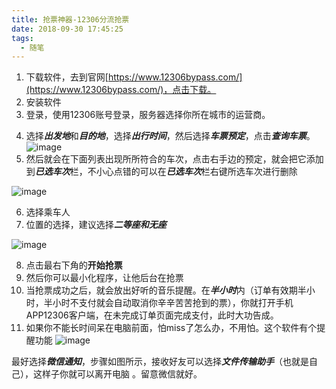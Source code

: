 ```yaml
---
title: 抢票神器-12306分流抢票
date: 2018-09-30 17:45:25
tags:
  - 随笔 
---
```


1. 下载软件，去到官网[https://www.12306bypass.com/](https://www.12306bypass.com/)，点击下载。
2. 安装软件
3. 登录，使用12306账号登录，服务器选择你所在城市的运营商。

<!--more-->

4. 选择***出发地***和***目的地***，选择***出行时间***，然后选择***车票预定***，点击***查询车票***。
![image](http://pd4brty72.bkt.clouddn.com/12306%E9%80%89%E6%8B%A9%E5%87%BA%E5%8F%91%E7%AB%99%E5%92%8C%E7%BB%88%E7%82%B9%E7%AB%99.png)
5. 然后就会在下面列表出现所所符合的车次，点击右手边的预定，就会把它添加到***已选车次***栏，不小心点错的可以在***已选车次***栏右键所选车次进行删除

![image](http://pd4brty72.bkt.clouddn.com/12306%E5%88%97%E8%A1%A8.png)

6. 选择乘车人
7. 位置的选择，建议选择***二等座******和无座***

![image](http://pd4brty72.bkt.clouddn.com/12306%E8%BD%A6%E6%AC%A1%20.png)

8. 点击最右下角的**开始抢票**
9. 然后你可以最小化程序，让他后台在抢票
10. 当抢票成功之后，就会放出好听的音乐提醒。在***半小时***内（订单有效期半小时，半小时不支付就会自动取消你辛辛苦苦抢到的票），你就打开手机APP12306客户端，在未完成订单页面完成支付，此时大功告成。
11. 如果你不能长时间呆在电脑前面，怕miss了怎么办，不用怕。这个软件有个提醒功能
![image](http://pd4brty72.bkt.clouddn.com/%E6%8F%90%E9%86%92.png)

最好选择***微信通知***，步骤如图所示，接收好友可以选择***文件传输助手***（也就是自己），这样子你就可以离开电脑 。留意微信就好。